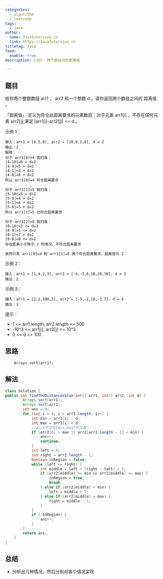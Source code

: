 ```yaml
---
categories:
  - algorithm
  - leetcode
tags:
  - Java
author: 
  name: JavaInterview.cn
  link: https://JavaInterview.cn
titleTag: Java
feed:
  enable: true
description: 1385. 两个数组间的距离值

---
```


## 题目
给你两个整数数组 arr1 ， arr2 和一个整数 d ，请你返回两个数组之间的 距离值 。

「距离值」 定义为符合此距离要求的元素数目：对于元素 arr1[i] ，不存在任何元素 arr2[j] 满足 |arr1[i]-arr2[j]| <= d 。



示例 1：

    输入：arr1 = [4,5,8], arr2 = [10,9,1,8], d = 2
    输出：2
    解释：
    对于 arr1[0]=4 我们有：
    |4-10|=6 > d=2
    |4-9|=5 > d=2
    |4-1|=3 > d=2
    |4-8|=4 > d=2
    所以 arr1[0]=4 符合距离要求
    
    对于 arr1[1]=5 我们有：
    |5-10|=5 > d=2
    |5-9|=4 > d=2
    |5-1|=4 > d=2
    |5-8|=3 > d=2
    所以 arr1[1]=5 也符合距离要求
    
    对于 arr1[2]=8 我们有：
    |8-10|=2 <= d=2
    |8-9|=1 <= d=2
    |8-1|=7 > d=2
    |8-8|=0 <= d=2
    存在距离小于等于 2 的情况，不符合距离要求
    
    故而只有 arr1[0]=4 和 arr1[1]=5 两个符合距离要求，距离值为 2
示例 2：

    输入：arr1 = [1,4,2,3], arr2 = [-4,-3,6,10,20,30], d = 3
    输出：2
示例 3：

    输入：arr1 = [2,1,100,3], arr2 = [-5,-2,10,-3,7], d = 6
    输出：1


提示：

* 1 <= arr1.length, arr2.length <= 500
* -10^3 <= arr1[i], arr2[j] <= 10^3
* 0 <= d <= 100


## 思路

        Arrays.sort(arr1);

## 解法
```java
class Solution {
public int findTheDistanceValue(int[] arr1, int[] arr2, int d) {
        Arrays.sort(arr1);
        Arrays.sort(arr2);
        int ans = 0;
        for (int i = 0; i < arr1.length; i++) {
            int min = arr1[i] - d;
            int max = arr1[i] + d;
            //arr2不存在[min,max]的元素
            if (arr2[0] > max || arr2[arr2.length - 1] < min) {
                ans++;
                continue;
            }
            int left = 0;
            int right = arr2.length - 1;
            boolean inRegion = false;
            while (left <= right) {
                int middle = left + (right - left) / 2;
                if (arr2[middle] >= min && arr2[middle] <= max) {
                    inRegion = true;
                    break;
                } else if (arr2[middle] < min) {
                    left = middle + 1;
                } else if (arr2[middle] > max) {
                    right = middle - 1;
                }
            }
            if (!inRegion) {
                ans++;
            }
        }
        return ans;
    }
}

```

## 总结

- 分析出几种情况，然后分别对各个情况实现 

